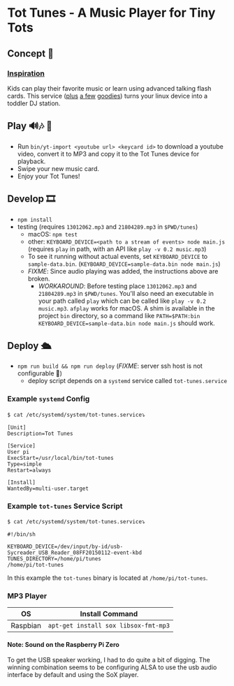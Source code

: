 # Tot Tunes - A Music Player for Tiny Tots

## Concept 🤔
### [Inspiration](https://blog.testdouble.com/posts/2018-02-20-music-cards)
Kids can play their favorite music or learn using advanced talking flash cards. This service ([plus](http://a.co/cCXmWU7) [a few](http://a.co/1Yy2d8M) [goodies](http://a.co/fXV2Fwh)) turns your linux device into a toddler DJ station.

## Play 🔊🎶 👶

- Run `bin/yt-import <youtube url> <keycard id>` to download a youtube video, convert it to MP3 and copy it to the Tot Tunes device for playback.
- Swipe your new music card.
- Enjoy your Tot Tunes!

## Develop 🎞

- `npm install`
- testing (requires `13012062.mp3` and `21804289.mp3` in `$PWD/tunes`)
  - macOS: `npm test`
  - other: `KEYBOARD_DEVICE=<path to a stream of events> node main.js` (requires `play` in path, with an API like `play -v 0.2 music.mp3`)
  - To see it running without actual events, set `KEYBOARD_DEVICE` to `sample-data.bin`. (`KEYBOARD_DEVICE=sample-data.bin node main.js`)
  - *FIXME*: Since audio playing was added, the instructions above are broken.
    - *WORKAROUND*: Before testing place `13012062.mp3` and `21804289.mp3` in `$PWD/tunes`. You'll also need an executable in your path called `play` which can be called like `play -v 0.2 music.mp3`. `afplay` works for macOS. A shim is available in the project `bin` directory, so a command like `PATH=$PATH:bin KEYBOARD_DEVICE=sample-data.bin node main.js` should work.

## Deploy 🛳

- `npm run build && npm run deploy` (*FIXME*: server ssh host is not configurable 😬)
  - deploy script depends on a `systemd` service called `tot-tunes.service`

### Example `systemd` Config

`$ cat /etc/systemd/system/tot-tunes.service`⤵️
```
[Unit]
Description=Tot Tunes

[Service]
User pi
ExecStart=/usr/local/bin/tot-tunes
Type=simple
Restart=always

[Install]
WantedBy=multi-user.target
```

### Example `tot-tunes` Service Script

`$ cat /etc/systemd/system/tot-tunes.service`⤵️

```
#!/bin/sh

KEYBOARD_DEVICE=/dev/input/by-id/usb-Sycreader_USB_Reader_08FF20150112-event-kbd
TUNES_DIRECTORY=/home/pi/tunes
/home/pi/tot-tunes
```

In this example the `tot-tunes` binary is located at `/home/pi/tot-tunes`.

### MP3 Player

| OS                  | Install Command                      |
|---------------------|--------------------------------------|
| Raspbian            | `apt-get install sox libsox-fmt-mp3` |

#### Note: Sound on the Raspberry Pi Zero

To get the USB speaker working, I had to do quite a bit of digging. The winning combination seems to be configuring ALSA to use the usb audio interface by default and using the SoX player.
